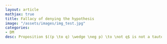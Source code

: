 ```yaml
---
layout: article
mathjax: true
title: Fallacy of denying the hypothesis
image: "/assets/images/img_test.jpg"
categories:
- DM
desc: Proposition $((p \to q) \wedge \neg p) \to \not q$ is not a tautology (when p=False and q=True). But many incorrect arguments treat it like a tautology. This is Fallacy of denying the hypothesis.
































































































































































































































































































































































 
imagealt: 
---
```


[Proposition]({% post_url 2020-01-01-proposition %}) $((p \to q) \wedge \neg p) \to \not q$ is not a tautology (when p=False and q=True). But many incorrect arguments treat it like a tautology. This is *Fallacy of denying the hypothesis*.
































































































































































































































































































































































